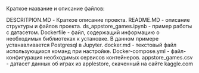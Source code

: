 Краткое название и описание файлов:

DESCRITPION.MD - Краткое описание проекта.
README.MD - описание структуры и файлов проекта.
ds_appstore_games.ipynb - пример работы с датасетом.
Dockerfile - файл, содержащий информацию о необходимых библиотеках к установке. В данном примере устанавливается Postgresql в Jupyter.
docker.md - текстовый файл использующихся команд при настройке.
Docker-compose.yml - файл-конфигурация необходимых сервисов контейнеров.
appstore_games.csv - датасет данных об играх из applestore, скаченный на сайте kaggle.com

